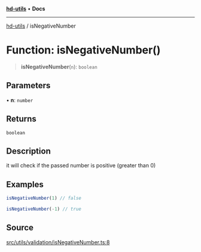 [**hd-utils**](../README.md) • **Docs**

***

[hd-utils](../globals.md) / isNegativeNumber

# Function: isNegativeNumber()

> **isNegativeNumber**(`n`): `boolean`

## Parameters

• **n**: `number`

## Returns

`boolean`

## Description

it will check if the passed number is positive (greater than 0)

## Examples

```ts
isNegativeNumber(1) // false
```

```ts
isNegativeNumber(-1) // true
```

## Source

[src/utils/validation/isNegativeNumber.ts:8](https://github.com/AhmadHddad/h-utils/blob/b1dfa95e218c9605f39fc234662ef50e62fadcb8/src/utils/validation/isNegativeNumber.ts#L8)
